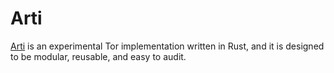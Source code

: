 # Arti

[Arti](https://tpo.pages.torproject.net/core/arti/) is an experimental Tor implementation written in Rust, and it is designed to be modular, reusable, and easy to audit.
